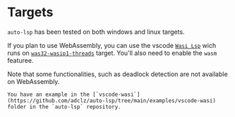 # Targets

`auto-lsp` has been tested on both windows and linux targets.

If you plan to use WebAssembly, you can use the vscode [`Wasi Lsp`](https://code.visualstudio.com/blogs/2024/06/07/wasm-part2) wich runs on [`was32-wasip1-threads`](https://doc.rust-lang.org/rustc/platform-support/wasm32-wasip1-threads.html) target.
You'll also need to enable the `wasm` featuree.

Note that some functionalities, such as deadlock detection are not available on WebAssembly.

```admonish
You have an example in the [`vscode-wasi`](https://github.com/adclz/auto-lsp/tree/main/examples/vscode-wasi) folder in the `auto-lsp` repository.
```
